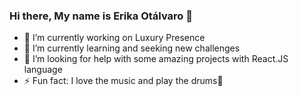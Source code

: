 ### Hi there, My name is Erika Otálvaro 👋

- 🔭 I’m currently working on Luxury Presence
- 🌱 I’m currently learning and seeking new challenges
- 🤔 I’m looking for help with some amazing projects with React.JS language
- ⚡ Fun fact: I love the music and play the drums🥁
